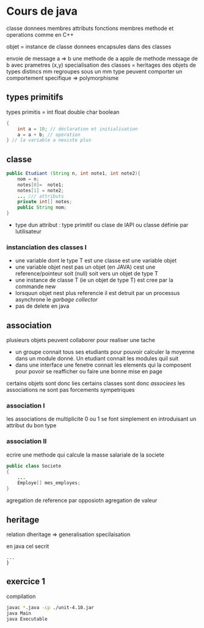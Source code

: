 # Cours de java

classe
donnees membres attributs
fonctions membres methode et operations
comme en C++

objet = instance de classe
donnees encapsules dans des classes

envoie de message a => b
une methode de a apple de methode message de b avec prametres (x,y)
specialisation des classes = heritages
des objets de types distincs mm regroupes sous un mm type peuvent
comporter un comportement specifique => polymorphisme

## types primitifs

types primitis = int float double char boolean

```java
{
	int a = 10; // déclaration et initialisation
	a = a + b; // operation
} // la variable a nexiste plus
```

## classe

```java
public Etudiant (String n, int note1, int note2){
	nom = n;
	notes[0]=  note1;
	notes[1] = note2;
	... /// attributs
	private int[] notes;
	public String nom;
}
```

- type dun attribut : type primitif ou clase de lAPI ou classe définie par lutilisateur

### instanciation des classes I

- une variable dont le type T est une classe est une variable objet
- une variable objet nest pas un objet (en JAVA) cest une reference/pointeur soit (null) soit vers un objet de type T
- une instance de classe T (ie un objet de type T) est cree par la commande new
- lorsquun objet nest plus referencie il est detruit par un processus asynchrone le _garbage collector_
- pas de delete en java

## association

plusieurs objets peuvent collaborer pour realiser une tache

- un groupe connait tous ses etudiants pour pouvoir calculer la moyenne dans un module donné. Un etudiant connait les modules quil suit
- dans une interface une fenetre connait les elements qui la composent pour povoir se reafficher ou faire une bonne mise en page

certains objets sont donc lies certains classes sont donc _associees_
les associations ne sont pas forcements sympetriques

### association I

les associations de multiplicite 0 ou 1 se font simplement en introduisant un attribut du bon type

### association II

ecrire une methode qui calcule la masse salariale de la societe

```java
public class Societe
{
	...
	Employe[] mes_employes;
}
```

agregation de reference par opposiotn agregation de valeur

## heritage

relation dheritage => generalisation specilaisation

en java cel secrit

```class B extends A {
...
}
```

## exercice 1

compilation

```bash
javac *.java -cp ./unit-4.10.jar
java Main
java Executable
```
